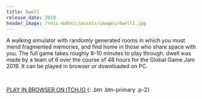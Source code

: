 ```yaml
---
title: Dwell
release_date: 2019
header_image: /reis-mahnic/assets/images/dwell1.jpg
---
```


A walking simulator with randomly generated rooms in which you must mend fragmented memories, and find home in those who share space with you. The full game takes roughly 8-10 minutes to play through. dwell was made by a team of 6 over the course of 48 hours for the Global Game Jam 2019. It can be played in browser or downloaded on PC. 

<br>

[PLAY IN BROWSER ON ITCH.IO ](http://www.google.com){: .btn .btn-primary .p-2}

